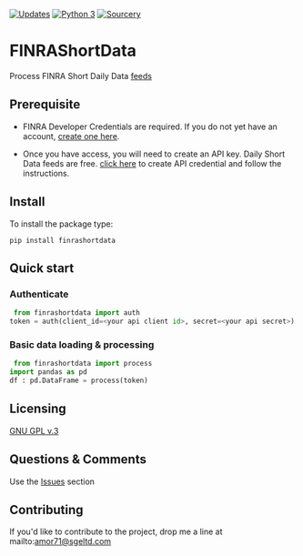 [![Updates](https://pyup.io/repos/github/amor71/finrashortdata/shield.svg)](https://pyup.io/repos/github/amor71/finrashortdata/)
[![Python 3](https://pyup.io/repos/github/amor71/finrashortdata/python-3-shield.svg)](https://pyup.io/repos/github/amor71/finrashortdata/)
[![Sourcery](https://img.shields.io/badge/Sourcery-enabled-brightgreen)](https://sourcery.ai)

# FINRAShortData
Process FINRA Short Daily Data [feeds](https://developer.finra.org/docs#query_api-equity-equity_short_interest_standardized)

## Prerequisite

* FINRA Developer Credentials are required. If you do not yet have an account, [create one here](https://developer.finra.org/create-account?Forward_URL=https://gateway.finra.org/app/dfo-console?rcpRedirNum=1).

* Once you have access, you will need to create an API key. Daily Short Data feeds are free. [click here](https://gateway.finra.org/app/api-console/add-credential) to create API credential and follow the instructions.

## Install

To install the package type:

`pip install finrashortdata`

## Quick start

### Authenticate

```python
 from finrashortdata import auth
token = auth(client_id=<your api client id>, secret=<your api secret>)
```

### Basic data loading & processing

```python
 from finrashortdata import process
import pandas as pd
df : pd.DataFrame = process(token)
```

## Licensing

[GNU GPL v.3](https://github.com/amor71/FINRAShortData/blob/main/LICENSE)

## Questions & Comments

Use the [Issues](https://github.com/amor71/FINRAShortData/issues) section

## Contributing

If you'd like to contribute to the project, drop me a line at mailto:amor71@sgeltd.com



